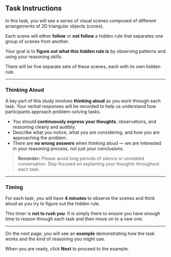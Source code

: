 ## Task Instructions

In this task, you will see a series of visual scenes composed of different arrangements of 2D triangular objects (cones).  

Each scene will either **follow** or **not follow** a hidden rule that separates one group of scenes from another.

Your goal is to **figure out what this hidden rule is** by observing patterns and using your reasoning skills.

There will be five separate sets of these scenes, each with its own hidden rule.

---

### Thinking Aloud

A key part of this study involves **thinking aloud** as you work through each task. Your verbal responses will be recorded to help us understand how participants approach problem-solving tasks.

- You should **continuously express your thoughts**, observations, and reasoning clearly and audibly.
- Describe what you notice, what you are considering, and how you are approaching the problem.
- There are **no wrong answers** when thinking aloud — we are interested in your reasoning process, not just your conclusions.

> **Reminder:** Please avoid long periods of silence or unrelated conversation. Stay focused on explaining your thoughts throughout each task.

---
### Timing

For each task, you will have **4 minutes** to observe the scenes and think aloud as you try to figure out the hidden rule.

This timer is **not to rush you**. It is simply there to ensure you have enough time to reason through each task and then move on to a new one.

---

On the next page, you will see an **example** demonstrating how the task works and the kind of reasoning you might use.

When you are ready, click **Next** to proceed to the example.
